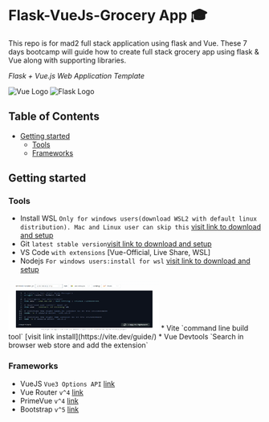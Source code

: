 # Flask-VueJs-Grocery App 🎓
This repo is for mad2 full stack application using flask and Vue. These 7 days bootcamp will guide how to create full stack grocery app using flask &amp; Vue along with supporting libraries.

_Flask + Vue.js Web Application Template_

![Vue Logo](https://th.bing.com/th?id=ODLS.2e71af61-6a5a-4385-b77e-f1eab9a9f6d8&w=32&h=32&qlt=90&pcl=fffffa&o=6&pid=1.2 "Vue Logo") ![Flask Logo](https://th.bing.com/th?id=ODLS.7a7db47c-c4b0-4347-bc92-476c1ec4d82c&w=32&h=32&qlt=90&pcl=fffffa&o=6&pid=1.2 "Flask Logo")

## Table of Contents

<!--ts-->
   * [Getting started](#getting-started) 
        * [Tools](#tools)
        * [Frameworks](#frameworks)
<!--te-->

## Getting started
### Tools
* Install WSL `Only for windows users(download WSL2 with default linux distribution). Mac and Linux user can skip this` [visit link to download and setup](https://learn.microsoft.com/en-us/windows/wsl/install)
* Git `latest stable version`[visit link to download and setup](https://git-scm.com/)
* VS Code `with extensions` [Vue-Official, Live Share, WSL]
* Nodejs `For windows users:install for wsl` [visit link to download and setup](https://nodejs.org/en/download/package-manager)
<img src="node-version.png" width="300" height="100" />
* Vite `command line build tool` [visit link install](https://vite.dev/guide/)
* Vue Devtools `Search in browser web store and add the extension`

### Frameworks
* VueJS `Vue3 Options API` [link](https://vuejs.org/)
* Vue Router `v^4` [link](https://router.vuejs.org/introduction.html)
* PrimeVue `v^4` [link](https://primevue.org/introduction/)
* Bootstrap `v^5` [link](https://getbootstrap.com/)